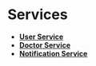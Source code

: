 # Services

- __[User Service](user_service)__ 
- __[Doctor Service](doctor_service)__ 
- __[Notification Service](kafka_notification_service)__ 